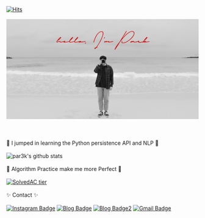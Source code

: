 [![Hits](https://hits.seeyoufarm.com/api/count/incr/badge.svg?url=https%3A%2F%2Fgithub.com%2Fpar3k&count_bg=%23FF0000&title_bg=%23636364&icon=&icon_color=%23E7E7E7&title=hits&edge_flat=false)](https://hits.seeyoufarm.com)
</br></br>
![main](https://github.com/par3k/par3k/blob/main/main_page.jpg)
</br></br></br></br>
🌱 I jumped in learning the Python persistence API and NLP 🌱
</br></br>
![par3k's github stats](https://github-readme-stats.vercel.app/api?username=par3k&show_icons=true&&theme=dark)
</br></br>
💪 Algorithm Practice make me more Perfect 💪
</br></br>
[![SolvedAC tier](http://mazassumnida.wtf/api/v2/generate_badge?boj=hoijae0194)](https://solved.ac/hoijae0194)
</br></br>
✨ Contact ✨
</br></br>
[![Instagram Badge](https://img.shields.io/badge/-Instagram-dd2a7b?style=flat-square&logo=instagram&logoColor=white&link=https://www.instagram.com/zuzu_zzing/)](https://www.instagram.com/par3k/) 
[![Blog Badge](http://img.shields.io/badge/-KakaoBlog-yellow?style=flat-square&logoColor=black&logo=kakao&link=https://blog.naver.com/chajuhui123)](https://par3k.tistory.com)
[![Blog Badge2](http://img.shields.io/badge/-NaverBlog-brightgreen?style=flat-square&logo=NativeScript&link=https://blog.naver.com/hoijae0194)](https://blog.naver.com/hoijae0194)
[![Gmail Badge](https://img.shields.io/badge/Gmail-d14836?style=flat-square&logo=Gmail&logoColor=white&link=mailto:hoijae0194@gmail.com)](mailto:hoijae0194@gmail.com)

